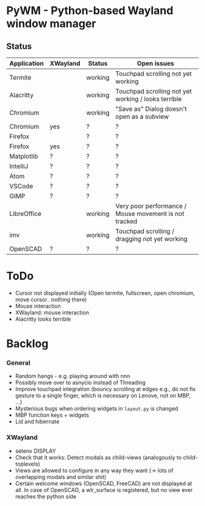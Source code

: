 # PyWM - Python-based Wayland window manager

## Status

| Application            |  XWayland | Status          | Open issues                                                   |
|------------------------|-----------|-----------------|---------------------------------------------------------------|
| Termite                |           | working         | Touchpad scrolling not yet working                            |
| Alacritty              |           | working         | Touchpad scrolling not yet working / looks terrible           |
| Chromium               |           | working         | "Save as" Dialog doesn't open as a subview                    |
| Chromium               |    yes    | ?               | ?                                                             |
| Firefox                |           | ?               | ?                                                             |
| Firefox                |    yes    | ?               | ?                                                             |
| Matplotlib             |    ?      | ?               | ?                                                             |
| IntelliJ               |    ?      | ?               | ?                                                             |
| Atom                   |    ?      | ?               | ?                                                             |
| VSCode                 |    ?      | ?               | ?                                                             |
| GIMP                   |    ?      | ?               | ?                                                             |
| LibreOffice            |           | working         | Very poor performance / Mouse movement is not tracked         |
| imv                    |           | working         | Touchpad scrolling / dragging not yet working                 |
| OpenSCAD               |    ?      | ?               | ?                                                             |


# ToDo

- Cursor not displayed initially (Open termite, fullscreen, open chromium, move cursor.. nothing there)
- Mouse interaction
- XWayland: mouse interaction
- Alacritty looks terrible

# Backlog

### General
- Random hangs - e.g. playing around with nnn
- Possibly move over to asnycio instead of Threading
- Improve touchpad integration (bouncy scrolling at edges e.g., do not fix gesture to a single finger, which is
  necessary on Lenove, not on MBP, ...)
- Mysterious bugs when ordering widgets in `layout.py` is changed
- MBP function keys + widgets
- Lid and hibernate

### XWayland
- setenv DISPLAY
- Check that it works: Detect modals as child-views (analogously to child-toplevels)
- Views are allowed to configure in any way they want (-> lots of overlapping modals and similar shit)
- Certain welcome windows (OpenSCAD, FreeCAD) are not displayed at all. In case of OpenSCAD, a wlr_surface is registered, but no view ever reaches the python side
